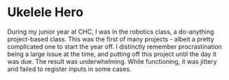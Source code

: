 # Ukelele Hero

During my junior year at CHC, I was in the robotics class, a do-anything project-based class. This was the first of many projects - albeit a pretty complicated one to start the year off. I distinctly remember procrastination being a large issue at the time, and putting off this project until the day it was due. The result was underwhelming. While functioning, it was jittery and failed to register inputs in some cases.
